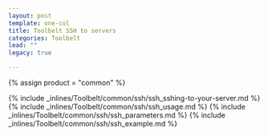 ```yaml
---
layout: post
template: one-col
title: Toolbelt SSH to servers
categories: Toolbelt
lead: ""
legacy: true

---
```

{% assign product = "common" %}

{% include _inlines/Toolbelt/common/ssh/ssh_sshing-to-your-server.md %}
{% include _inlines/Toolbelt/common/ssh/ssh_usage.md %}
{% include _inlines/Toolbelt/common/ssh/ssh_parameters.md %}
{% include _inlines/Toolbelt/common/ssh/ssh_example.md %}
